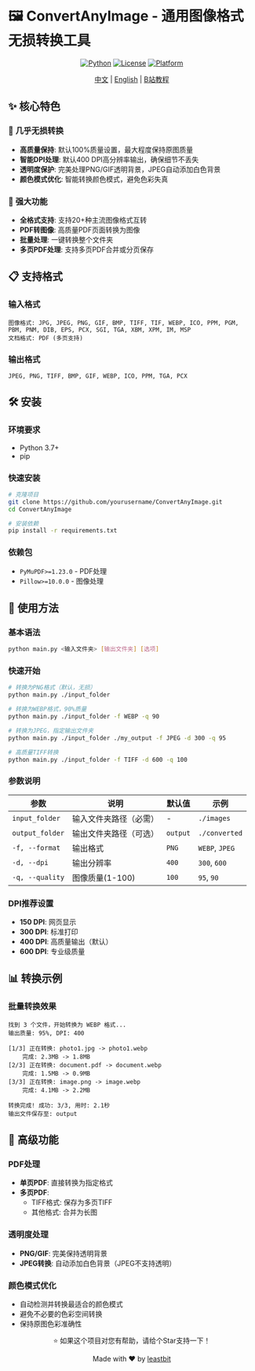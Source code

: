 # 🖼️ ConvertAnyImage - 通用图像格式无损转换工具

<div align="center">

[![Python](https://img.shields.io/badge/Python-3.7+-blue.svg)](https://www.python.org/)
[![License](https://img.shields.io/badge/License-Custom-green.svg)](LICENSE)
[![Platform](https://img.shields.io/badge/Platform-Windows%20%7C%20Linux%20%7C%20macOS-lightgrey.svg)]()

[中文](./README.md) | [English](./README_EN.md) | [B站教程]()
</div>

## ✨ 核心特色

### 🎯 **几乎无损转换**
- **高质量保持**: 默认100%质量设置，最大程度保持原图质量
- **智能DPI处理**: 默认400 DPI高分辨率输出，确保细节不丢失
- **透明度保护**: 完美处理PNG/GIF透明背景，JPEG自动添加白色背景
- **颜色模式优化**: 智能转换颜色模式，避免色彩失真

### 🚀 **强大功能**
- **全格式支持**: 支持20+种主流图像格式互转
- **PDF转图像**: 高质量PDF页面转换为图像
- **批量处理**: 一键转换整个文件夹
- **多页PDF处理**: 支持多页PDF合并或分页保存

## 📋 支持格式

### 输入格式
```
图像格式: JPG, JPEG, PNG, GIF, BMP, TIFF, TIF, WEBP, ICO, PPM, PGM, PBM, PNM, DIB, EPS, PCX, SGI, TGA, XBM, XPM, IM, MSP
文档格式: PDF (多页支持)
```

### 输出格式
```
JPEG, PNG, TIFF, BMP, GIF, WEBP, ICO, PPM, TGA, PCX
```

## 🛠️ 安装

### 环境要求
- Python 3.7+
- pip

### 快速安装
```bash
# 克隆项目
git clone https://github.com/yourusername/ConvertAnyImage.git
cd ConvertAnyImage

# 安装依赖
pip install -r requirements.txt
```

### 依赖包
- `PyMuPDF>=1.23.0` - PDF处理
- `Pillow>=10.0.0` - 图像处理

## 🚀 使用方法

### 基本语法
```bash
python main.py <输入文件夹> [输出文件夹] [选项]
```

### 快速开始
```bash
# 转换为PNG格式（默认，无损）
python main.py ./input_folder

# 转换为WEBP格式，90%质量
python main.py ./input_folder -f WEBP -q 90

# 转换为JPEG，指定输出文件夹
python main.py ./input_folder ./my_output -f JPEG -d 300 -q 95

# 高质量TIFF转换
python main.py ./input_folder -f TIFF -d 600 -q 100
```

### 参数说明

| 参数 | 说明 | 默认值 | 示例 |
|------|------|--------|------|
| `input_folder` | 输入文件夹路径（必需） | - | `./images` |
| `output_folder` | 输出文件夹路径（可选） | `output` | `./converted` |
| `-f, --format` | 输出格式 | `PNG` | `WEBP`, `JPEG` |
| `-d, --dpi` | 输出分辨率 | `400` | `300`, `600` |
| `-q, --quality` | 图像质量(1-100) | `100` | `95`, `90` |

### DPI推荐设置
- **150 DPI**: 网页显示
- **300 DPI**: 标准打印
- **400 DPI**: 高质量输出（默认）
- **600 DPI**: 专业级质量

## 📊 转换示例

### 批量转换效果
```
找到 3 个文件，开始转换为 WEBP 格式...
输出质量: 95%, DPI: 400

[1/3] 正在转换: photo1.jpg -> photo1.webp
    完成: 2.3MB -> 1.8MB
[2/3] 正在转换: document.pdf -> document.webp  
    完成: 1.5MB -> 0.9MB
[3/3] 正在转换: image.png -> image.webp
    完成: 4.1MB -> 2.2MB

转换完成! 成功: 3/3, 用时: 2.1秒
输出文件保存至: output
```

## 🔧 高级功能

### PDF处理
- **单页PDF**: 直接转换为指定格式
- **多页PDF**: 
  - TIFF格式: 保存为多页TIFF
  - 其他格式: 合并为长图

### 透明度处理
- **PNG/GIF**: 完美保持透明背景
- **JPEG转换**: 自动添加白色背景（JPEG不支持透明）

### 颜色模式优化
- 自动检测并转换最适合的颜色模式
- 避免不必要的色彩空间转换
- 保持原图色彩准确性

<div align="center">

⭐ 如果这个项目对您有帮助，请给个Star支持一下！

Made with ❤️ by [leastbit](https://github.com/leastbit)

</div>
